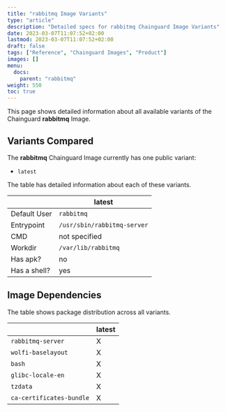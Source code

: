 ```yaml
---
title: "rabbitmq Image Variants"
type: "article"
description: "Detailed specs for rabbitmq Chainguard Image Variants"
date: 2023-03-07T11:07:52+02:00
lastmod: 2023-03-07T11:07:52+02:00
draft: false
tags: ["Reference", "Chainguard Images", "Product"]
images: []
menu:
  docs:
    parent: "rabbitmq"
weight: 550
toc: true
---
```


This page shows detailed information about all available variants of the Chainguard **rabbitmq** Image.

## Variants Compared
The **rabbitmq** Chainguard Image currently has one public variant: 

- `latest`

The table has detailed information about each of these variants.

|              | latest                      |
|--------------|-----------------------------|
| Default User | `rabbitmq`                  |
| Entrypoint   | `/usr/sbin/rabbitmq-server` |
| CMD          | not specified               |
| Workdir      | `/var/lib/rabbitmq`         |
| Has apk?     | no                          |
| Has a shell? | yes                         |

## Image Dependencies
The table shows package distribution across all variants.

|                          | latest |
|--------------------------|--------|
| `rabbitmq-server`        | X      |
| `wolfi-baselayout`       | X      |
| `bash`                   | X      |
| `glibc-locale-en`        | X      |
| `tzdata`                 | X      |
| `ca-certificates-bundle` | X      |

